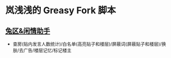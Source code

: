 # 岚浅浅的 Greasy Fork 脚本

## [兔区&闲情助手](https://greasyfork.org/zh-CN/scripts/436030)

- 查房(贴内发言人数统计)/白名单(高亮贴子和楼层)/屏蔽词(屏蔽贴子和楼层)/换肤/去广告/楼层记忆/标记楼主
